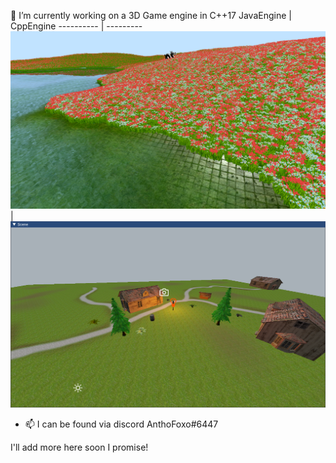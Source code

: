🔭 I’m currently working on a 3D Game engine in C++17
JavaEngine | CppEngine
---------- | ---------
![JavaEngine.png <](JavaEngine.png) | ![CppEngine.png >](CppEngine.png)

- 📫 I can be found via discord AnthoFoxo#6447

I'll add more here soon I promise!
